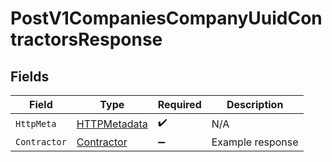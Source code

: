 # PostV1CompaniesCompanyUuidContractorsResponse


## Fields

| Field                                                   | Type                                                    | Required                                                | Description                                             |
| ------------------------------------------------------- | ------------------------------------------------------- | ------------------------------------------------------- | ------------------------------------------------------- |
| `HttpMeta`                                              | [HTTPMetadata](../../Models/Components/HTTPMetadata.md) | :heavy_check_mark:                                      | N/A                                                     |
| `Contractor`                                            | [Contractor](../../Models/Components/Contractor.md)     | :heavy_minus_sign:                                      | Example response                                        |